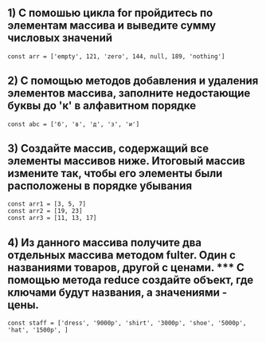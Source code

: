 ## 1) С помошью цикла for пройдитесь по элементам массива и выведите сумму числовых значений
```
const arr = ['empty', 121, 'zero', 144, null, 189, 'nothing']
```

## 2) С помощью методов добавления и удаления элементов массива, заполните недостающие буквы до 'к' в алфавитном порядке
```
const abc = ['б', 'в', 'д', 'з', 'и']
```

## 3) Создайте массив, содержащий все элементы массивов ниже. Итоговый массив измените так, чтобы его элементы были расположены в порядке убывания
```
const arr1 = [3, 5, 7]
const arr2 = [19, 23]
const arr3 = [11, 13, 17]
```

## 4) Из данного массива получите два отдельных массива методом fulter. Один с названиями товаров, другой с ценами. *** С помощью метода reduce создайте объект, где ключами будут названия, а значениями - цены.

```
const staff = ['dress', '9000p', 'shirt', '3000p', 'shoe', '5000p', 'hat', '1500p', ]
```